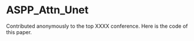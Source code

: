 # ASPP_Attn_Unet
Contributed anonymously to the top XXXX conference. Here is the code of this paper. 